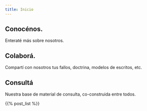 ```yaml
---
title: Inicio
---
```

## Conocénos. 

Enteraté más sobre nosotros.

## Colaborá. 

Compartí con nosotros tus fallos, doctrina, modelos de escritos, etc. 

## Consultá

Nuestra base de material de consulta, co-construida entre todos. 

{{% post_list %}}
